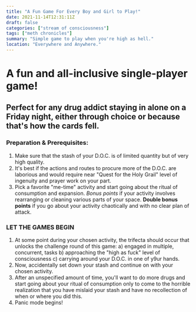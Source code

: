 ```yaml
---
title: "A Fun Game For Every Boy and Girl to Play!"
date: 2021-11-14T12:31:11Z
draft: false
categories: ["stream of consciousness"]
tags: ["meth chronicles"]
summary: "Simple game to play when you're high as hell."
location: "Everywhere and Anywhere."
---
```


# A fun and all-inclusive single-player game!

## Perfect for any drug addict staying in alone on a Friday night, either through choice or because that's how the cards fell.

### Preparation & Prerequisites:

1) Make sure that the stash of your D.O.C. is of limited quantity but of very high quality.
2) It's best if the actions and routes to procure more of the D.O.C. are laborious and would require near "Quest for the Holy Grail" level of ingenuity and prayer work on your part.
3) Pick a favorite "me-time" activity and start going about the ritual of consumption and expansion. _Bonus points_ if your activity involves rearranging or cleaning various parts of your space. __Double bonus points__ if you go about your activity chaotically and with no clear plan of attack.

### LET THE GAMES BEGIN

1) At some point during your chosen activity, the trifecta should occur that unlocks the challenge round of this game:
  a) engaged in multiple, concurrent, tasks 
  b) approaching the "high as fuck" level of consciousness
  c) carrying around your D.O.C. in one of y9ur hands.
2) Now, accidentally set down your stash and continue on with your chosen activity.
3) After an unspecified amount of time, you'll want to do more drugs and start going about your ritual of consumption only to come to the horrible realization that you have mislaid your stash and have no recollection of when or where you did this.
4) Panic mode begins!
